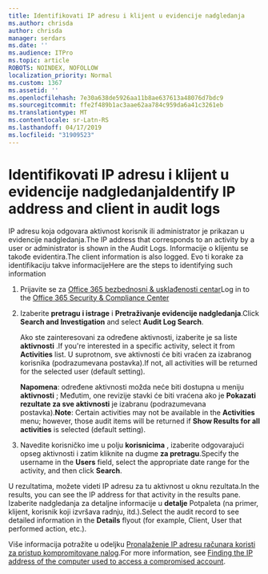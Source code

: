 ```yaml
---
title: Identifikovati IP adresu i klijent u evidencije nadgledanja
ms.author: chrisda
author: chrisda
manager: serdars
ms.date: ''
ms.audience: ITPro
ms.topic: article
ROBOTS: NOINDEX, NOFOLLOW
localization_priority: Normal
ms.custom: 1367
ms.assetid: ''
ms.openlocfilehash: 7e30a638de5926aa11b8ae637613a48076d7bdc9
ms.sourcegitcommit: ffe2f489b1ac3aae62aa784c959da6a41c3261eb
ms.translationtype: MT
ms.contentlocale: sr-Latn-RS
ms.lasthandoff: 04/17/2019
ms.locfileid: "31909523"
---
```

# <a name="identify-ip-address-and-client-in-audit-logs"></a><span data-ttu-id="c2983-102">Identifikovati IP adresu i klijent u evidencije nadgledanja</span><span class="sxs-lookup"><span data-stu-id="c2983-102">Identify IP address and client in audit logs</span></span>

<span data-ttu-id="c2983-103">IP adresu koja odgovara aktivnost korisnik ili administrator je prikazan u evidencije nadgledanja.</span><span class="sxs-lookup"><span data-stu-id="c2983-103">The IP address that corresponds to an activity by a user or administrator is shown in the Audit Logs.</span></span> <span data-ttu-id="c2983-104">Informacije o klijentu se takođe evidentira.</span><span class="sxs-lookup"><span data-stu-id="c2983-104">The client information is also logged.</span></span> <span data-ttu-id="c2983-105">Evo ti korake za identifikaciju takve informacije</span><span class="sxs-lookup"><span data-stu-id="c2983-105">Here are the steps to identifying such information</span></span>

1. <span data-ttu-id="c2983-106">Prijavite se za [Office 365 bezbednosni & usklađenosti centar](https://protection.office.com/)</span><span class="sxs-lookup"><span data-stu-id="c2983-106">Log in to the [Office 365 Security & Compliance Center](https://protection.office.com/)</span></span>

2. <span data-ttu-id="c2983-107">Izaberite **pretragu i istrage** i **Pretraživanje evidencije nadgledanja**.</span><span class="sxs-lookup"><span data-stu-id="c2983-107">Click **Search and Investigation** and select **Audit Log Search**.</span></span>

   <span data-ttu-id="c2983-108">Ako ste zainteresovani za određene aktivnosti, izaberite je sa liste **aktivnosti** .</span><span class="sxs-lookup"><span data-stu-id="c2983-108">If you're interested in a specific activity, select it from **Activities** list.</span></span> <span data-ttu-id="c2983-109">U suprotnom, sve aktivnosti će biti vraćen za izabranog korisnika (podrazumevana postavka).</span><span class="sxs-lookup"><span data-stu-id="c2983-109">If not, all activities will be returned for the selected user (default setting).</span></span>

   <span data-ttu-id="c2983-110">**Napomena**: određene aktivnosti možda neće biti dostupna u meniju **aktivnosti** ; Međutim, one revizije stavki će biti vraćena ako je **Pokazati rezultate za sve aktivnosti** je izabranu (podrazumevana postavka).</span><span class="sxs-lookup"><span data-stu-id="c2983-110">**Note**: Certain activities may not be available in the **Activities** menu; however, those audit items will be returned if **Show Results for all activities** is selected (default setting).</span></span>

3. <span data-ttu-id="c2983-111">Navedite korisničko ime u polju **korisnicima** , izaberite odgovarajući opseg aktivnosti i zatim kliknite na dugme **za pretragu**.</span><span class="sxs-lookup"><span data-stu-id="c2983-111">Specify the username in the **Users** field, select the appropriate date range for the activity, and then click **Search**.</span></span>

<span data-ttu-id="c2983-112">U rezultatima, možete videti IP adresu za tu aktivnost u oknu rezultata.</span><span class="sxs-lookup"><span data-stu-id="c2983-112">In the results, you can see the IP address for that activity in the results pane.</span></span> <span data-ttu-id="c2983-113">Izaberite nadgledanja za detaljne informacije u **detalje** Potpaleta (na primer, klijent, korisnik koji izvršava radnju, itd.).</span><span class="sxs-lookup"><span data-stu-id="c2983-113">Select the audit record to see detailed information in the **Details** flyout (for example, Client, User that performed action, etc.).</span></span>

<span data-ttu-id="c2983-114">Više informacija potražite u odeljku [Pronalaženje IP adresu računara koristi za pristup kompromitovane nalog](https://docs.microsoft.com/office365/securitycompliance/auditing-troubleshooting-scenarios#finding-the-ip-address-of-the-computer-used-to-access-a-compromised-account).</span><span class="sxs-lookup"><span data-stu-id="c2983-114">For more information, see [Finding the IP address of the computer used to access a compromised account](https://docs.microsoft.com/office365/securitycompliance/auditing-troubleshooting-scenarios#finding-the-ip-address-of-the-computer-used-to-access-a-compromised-account).</span></span>
